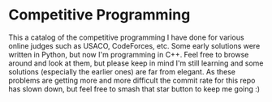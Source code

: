 # Competitive Programming
This a catalog of the competitive programming I have done for various online judges such as USACO, CodeForces, etc. Some early solutions were written in Python, but now I'm programming in C++. Feel free to browse around and look at them, but please keep in mind I'm still learning and some solutions (especially the earlier ones) are far from elegant. As these problems are getting more and more difficult the commit rate for this repo has slown down, but feel free to smash that star button to keep me going :)
